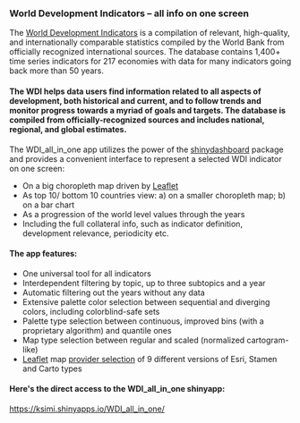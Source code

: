 ### World Development Indicators – all info on one screen

The [World Development Indicators](http://datatopics.worldbank.org/world-development-indicators/) is a compilation of relevant, high-quality, and internationally comparable statistics compiled by the World Bank from officially recognized international sources. The database contains 1,400+ time series indicators for 217 economies with data for many indicators going back more than 50 years.

#### The WDI helps data users find information related to all aspects of development, both historical and current, and to follow trends and monitor progress towards a myriad of goals and targets. The database is compiled from officially-recognized sources and includes national, regional, and global estimates.

The WDI_all_in_one app utilizes the power of the [shinydashboard](http://rstudio.github.io/shinydashboard/index.html) package and provides a convenient interface to represent a selected WDI indicator on one screen:
*	On a big choropleth map driven by [Leaflet](https://rstudio.github.io/leaflet/)
*	As top 10/ bottom 10 countries view: a) on a smaller choropleth map; b) on a bar chart
*	As a progression of the world level values through the years
*	Including the full collateral info, such as indicator definition, development relevance, periodicity etc.

#### The app features:
*	One universal tool for all indicators
* Interdependent filtering by topic, up to three subtopics and a year
*	Automatic filtering out the years without any data
*	Extensive palette color selection between sequential and diverging colors, including colorblind-safe sets
*	Palette type selection between continuous, improved bins (with a proprietary algorithm) and quantile ones
*	Map type selection between regular and scaled (normalized cartogram-like)
*	[Leaflet](https://rstudio.github.io/leaflet/) map [provider selection](http://leaflet-extras.github.io/leaflet-providers/preview/index.html) of 9 different versions of Esri, Stamen and Carto types

#### Here's the direct access to the WDI_all_in_one shinyapp:
 https://ksimi.shinyapps.io/WDI_all_in_one/
